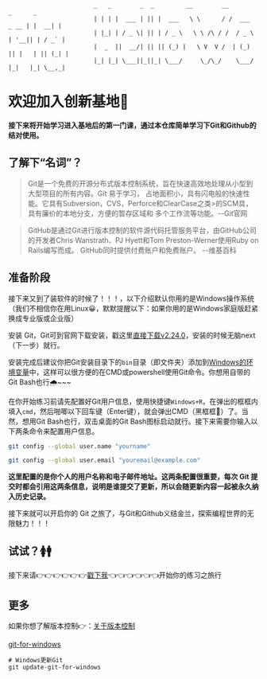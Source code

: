 
```
                        _   _        _  _         __        __              _      _
                        | | | |  ___ | || |  ___   \ \      / /  ___   _ __ | |  __| |
                        | |_| | / _ \| || | / _ \   \ \ /\ / /  / _ \ | '__|| | / _` |
                        |  _  ||  __/| || || (_) |   \ V  V /  | (_) || |   | || (_| |
                        |_| |_| \___||_||_| \___/     \_/\_/    \___/ |_|   |_| \__,_|
```

# 欢迎加入创新基地🙂

**接下来将开始学习进入基地后的第一门课，通过本仓库简单学习下Git和Github的结对使用。**

## 了解下“名词”？

>Git是一个免费的开源分布式版本控制系统，旨在快速高效地处理从小型到大型项目的所有内容。Git 易于学习， 占地面积小，具有闪电般的快速性能。它具有Subversion，CVS，Perforce和ClearCase之类>的SCM具，具有廉价的本地分支，方便的暂存区域和 多个工作流等功能。--Git官网

>GitHub是通过Git进行版本控制的软件源代码托管服务平台，由GitHub公司的开发者Chris Wanstrath、PJ Hyett和Tom Preston-Werner使用Ruby on Rails编写而成。 GitHub同时提供付费账户和免费账户。 --维基百科

## 准备阶段

接下来又到了装软件的时候了！！！，以下介绍默认你用的是Windows操作系统（我们不相信你在用Linux😀，默默提醒以下：如果你用的是Windows家庭版赶紧换成专业版或企业版）

安装 Git，Git可到官网下载安装，戳这里[直接下载v2.24.0](https://github.com/git-for-windows/git/releases/download/v2.24.0.windows.1/Git-2.24.0-64-bit.exe)，安装的时候无脑next（下一步）就行。

安装完成后建议你把Git安装目录下的`bin`目录（即文件夹）添加到[Windows的环境变量](https://www.jianshu.com/p/837ea1b4ea10)中，这样可以很方便的在CMD或powershell使用Git命令。你想用自带的Git Bash也行🌧~~~


在你开始练习前请先配置好Git用户信息，使用快捷键`Windows+R`，在弹出的框框内填入`cmd`，然后啪唧以下回车键（Enter键），就会弹出CMD（黑框框🎩）了。当然，想用Git Bash也行，双击桌面的Git Bash图标启动就行。接下来需要你输入以下两条命令来配置用户信息。

```bash
git config --global user.name "yourname"
```

```bash
git config --global user.email "youremail@example.com"
```

**这里配置的是你个人的用户名称和电子邮件地址。这两条配置很重要，每次 Git 提交时都会引用这两条信息，说明是谁提交了更新，所以会随更新内容一起被永久纳入历史记录。**

接下来就可以开启你的 Git 之旅了，与Git和Github义结金兰，探索编程世界的无限魅力！！！

## 试试？🚺🚹

接下来请👉👉👉👉👉👉[戳下我](../README.md)👈👈👈👈👈👈开始你的练习之旅行

## 更多

如果你想了解版本控制👉：[关于版本控制](https://git-scm.com/book/zh/v2/%E8%B5%B7%E6%AD%A5-%E5%85%B3%E4%BA%8E%E7%89%88%E6%9C%AC%E6%8E%A7%E5%88%B6)

[git-for-windows](https://github.com/git-for-windows/git/releases)

```
# Windows更新Git
git update-git-for-windows
```





